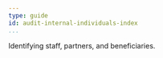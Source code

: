 ```yaml
---
type: guide
id: audit-internal-individuals-index
...
```


Identifying staff, partners, and beneficiaries.
